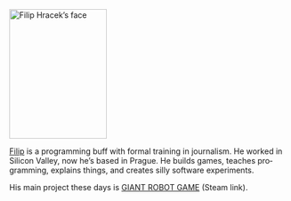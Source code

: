 <img class="filip-portrait" width="175" height="233" src="/img/filip.jpg" srcset="/img/filip.jpg 1x, /img/filip@2x.jpg 2x, /img/filip@3x.jpg 3x, /img/filip@4x.jpg 4x" alt="Filip Hracek’s face">

[Filip](https://filiph.net/) is a pro­gram­ming buff with formal train­ing in jour­nal­ism. He worked in Sili­con Valley, now he’s based in Prague. He builds games, teaches pro­gram­ming, explains things, and creates silly soft­ware experiments.

His main project these days is
[GIANT ROBOT GAME](https://store.steampowered.com/app/2538440/GIANT_ROBOT_GAME/)
(Steam link).
